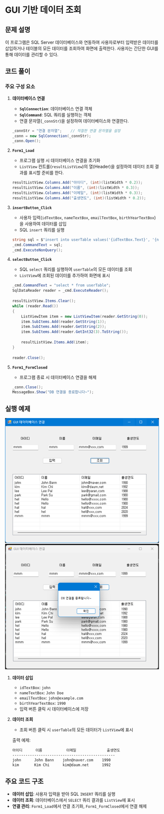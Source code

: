 # GUI 기반 데이터 조회

## 문제 설명

이 프로그램은 SQL Server 데이터베이스와 연동하여 사용자로부터 입력받은 데이터를 삽입하거나 테이블의 모든 데이터를 조회하여 화면에 출력한다. 사용자는 간단한 GUI를 통해 데이터를 관리할 수 있다.

## 코드 풀이

### 주요 구성 요소

1. **데이터베이스 연결**
   - **`SqlConnection`**: 데이터베이스 연결 객체
   - **`SqlCommand`**: SQL 쿼리를 실행하는 객체
   - 연결 문자열(`_connStr`)을 설정하여 데이터베이스와 연결한다.

   ```csharp
   _connStr = "연결 문자열";    // 적절한 연결 문자열을 설정
   _conn = new SqlConnection(_connStr);
   _conn.Open();
   ```

2. **`Form1_Load`**
   - 프로그램 실행 시 데이터베이스 연결을 초기화
   - `ListView` 컨트롤(`resultListView`)의 열(Header)을 설정하여 데이터 조회 결과를 표시할 준비를 한다.

   ```csharp
   resultListView.Columns.Add("아이디", (int)(listWidth * 0.2));
   resultListView.Columns.Add("이름", (int)(listWidth * 0.3));
   resultListView.Columns.Add("이메일", (int)(listWidth * 0.3));
   resultListView.Columns.Add("출생연도", (int)(listWidth * 0.2));
   ```

3. **`insertButton_Click`**
   - 사용자 입력(`idTextBox`, `nameTextBox`, `emailTextBox`, `birthYearTextBox`)을 사용하여 데이터를 삽입
   - SQL `insert` 쿼리를 실행

   ```csharp
   string sql = $"insert into userTable values('{idTextBox.Text}', '{nameTextBox.Text}', '{emailTextBox.Text}', '{birthYearTextBox.Text}')";
   _cmd.CommandText = sql;
   _cmd.ExecuteNonQuery();
   ```

4. **`selectButton_Click`**
   - SQL `select` 쿼리를 실행하여 `userTable`의 모든 데이터를 조회
   - `ListView`에 조회된 데이터를 추가하여 화면에 표시

   ```csharp
   _cmd.CommandText = "select * from userTable";
   SqlDataReader reader = _cmd.ExecuteReader();

   resultListView.Items.Clear();
   while (reader.Read())
   {
       ListViewItem item = new ListViewItem(reader.GetString(0));
       item.SubItems.Add(reader.GetString(1));
       item.SubItems.Add(reader.GetString(2));
       item.SubItems.Add(reader.GetInt32(3).ToString());

       resultListView.Items.Add(item);
   }

   reader.Close();
   ```

5. **`Form1_FormClosed`**
   - 프로그램 종료 시 데이터베이스 연결을 해제

   ```csharp
   _conn.Close();
   MessageBox.Show("DB 연결을 종료합니다~");
   ```

## 실행 예제

![alt text](<스크린샷.png>)
![alt text](<스크린샷2.png>)

1. **데이터 삽입**
   - `idTextBox`: `john`
   - `nameTextBox`: `John Doe`
   - `emailTextBox`: `john@example.com`
   - `birthYearTextBox`: `1990`
   - 입력 버튼 클릭 시 데이터베이스에 저장

2. **데이터 조회**
   - 조회 버튼 클릭 시 `userTable`의 모든 데이터가 `ListView`에 표시

   출력 예제:
   ```
   아이디      이름           이메일              출생연도
   -----------------------------------------------
   john      John Bann    john@naver.com    1990
   kim       Kim Chi      kim@daum.net      1992
   ```

## 주요 코드 구조

- **데이터 삽입**: 사용자 입력을 받아 SQL `INSERT` 쿼리를 실행
- **데이터 조회**: 데이터베이스에서 `SELECT` 쿼리 결과를 `ListView`에 표시
- **연결 관리**: `Form1_Load`에서 연결 초기화, `Form1_FormClosed`에서 연결 해제